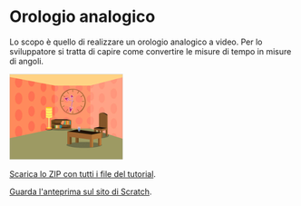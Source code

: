 # Orologio analogico

Lo scopo è quello di realizzare un orologio analogico a video. Per lo sviluppatore si tratta di capire come convertire le misure di tempo in misure di angoli.

![Immagine](thumbnail.png)

[Scarica lo ZIP con tutti i file del tutorial](https://github.com/kronwiz/codingtutorials/raw/master/scratch/orologio_analogico/orologio_analogico.zip).

[Guarda l'anteprima sul sito di Scratch](https://scratch.mit.edu/projects/238642233/).
